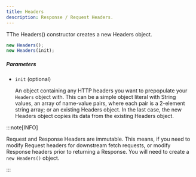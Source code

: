 ```yaml
---
title: Headers
description: Response / Request Headers.
---
```


TThe Headers() constructor creates a new Headers object.

```js
new Headers();
new Headers(init);
```

##### Parameters

- `init` (optional)

  An object containing any HTTP headers you want to prepopulate your `Headers` object with. This can
  be a simple object literal with String values, an array of name-value pairs, where each pair is a
  2-element string array; or an existing Headers object. In the last case, the new Headers object
  copies its data from the existing Headers object.

:::note[INFO]

Request and Response Headers are immutable. This means, if you need to modify Request headers for
downstream fetch requests, or modify Response headers prior to returning a Response. You will need
to create a `new Headers()` object.

:::
